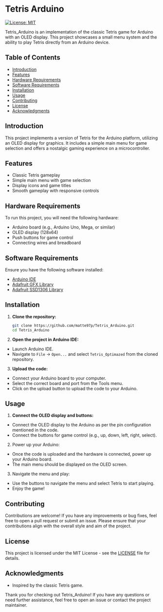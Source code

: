 # Tetris Arduino

[![License: MIT](https://img.shields.io/badge/License-MIT-yellow.svg)](https://opensource.org/licenses/MIT)

Tetris_Arduino is an implementation of the classic Tetris game for Arduino with an OLED display. This project showcases a small menu system and the ability to play Tetris directly from an Arduino device.

## Table of Contents
- [Introduction](#introduction)
- [Features](#features)
- [Hardware Requirements](#hardware-requirements)
- [Software Requirements](#software-requirements)
- [Installation](#installation)
- [Usage](#usage)
- [Contributing](#contributing)
- [License](#license)
- [Acknowledgments](#acknowledgments)

## Introduction
This project implements a version of Tetris for the Arduino platform, utilizing an OLED display for graphics. It includes a simple main menu for game selection and offers a nostalgic gaming experience on a microcontroller.

## Features
- Classic Tetris gameplay
- Simple main menu with game selection
- Display icons and game titles
- Smooth gameplay with responsive controls

## Hardware Requirements
To run this project, you will need the following hardware:
- Arduino board (e.g., Arduino Uno, Mega, or similar)
- OLED display (128x64)
- Push buttons for game control
- Connecting wires and breadboard

## Software Requirements
Ensure you have the following software installed:
- [Arduino IDE](https://www.arduino.cc/en/software)
- [Adafruit GFX Library](https://github.com/adafruit/Adafruit-GFX-Library)
- [Adafruit SSD1306 Library](https://github.com/adafruit/Adafruit_SSD1306)

## Installation
1. **Clone the repository:**
   ```sh
   git clone https://github.com/matte97p/Tetris_Arduino.git
   cd Tetris_Arduino
   ```

2. **Open the project in Arduino IDE:**
- Launch Arduino IDE.
- Navigate to `File` -> `Open...` and select `Tetris_Optimazed` from the cloned repository.

3. **Upload the code:**
- Connect your Arduino board to your computer.
- Select the correct board and port from the Tools menu.
- Click on the upload button to upload the code to your Arduino.

## Usage
1. **Connect the OLED display and buttons:**
- Connect the OLED display to the Arduino as per the pin configuration mentioned in the code.
- Connect the buttons for game control (e.g., up, down, left, right, select).

2. Power up your Arduino:
- Once the code is uploaded and the hardware is connected, power up your Arduino board.
- The main menu should be displayed on the OLED screen.

3. Navigate the menu and play:
- Use the buttons to navigate the menu and select Tetris to start playing.
- Enjoy the game!

## Contributing
Contributions are welcome! If you have any improvements or bug fixes, feel free to open a pull request or submit an issue. Please ensure that your contributions align with the overall style and aim of the project.

## License
This project is licensed under the MIT License - see the [LICENSE](license.md) file for details.

## Acknowledgments
- Inspired by the classic Tetris game.

Thank you for checking out Tetris_Arduino! If you have any questions or need further assistance, feel free to open an issue or contact the project maintainer.
